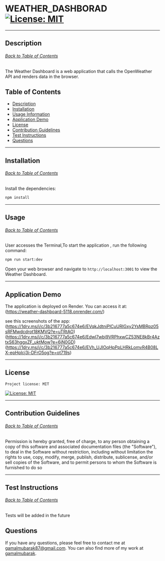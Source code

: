  # WEATHER_DASHBORAD [![License: MIT](https://img.shields.io/badge/License-MIT-yellow.svg)](https://opensource.org/licenses/MIT)

  ---


 ##  Description
 ###### [Back to Table of Contents](#table-of-contents)
  The Weather Dashboard is a web application that calls the OpenWeather API and renders data in the browser.



 ## Table of Contents
  * [ Description](#description)
  * [Installation ](#installation)
  * [Usage Information](#usage)
  * [Application Demo](#Application-Demo)
  * [License](#license)
  * [Contribution Guidelines](#contribution-guidelines)
  * [Test Instructions](#test-instructions)
  * [Questions](#questions)
  
  ---

 ## Installation
 ###### [Back to Table of Contents](#table-of-contents)

 Install the dependencies:
  ```sh
  npm install
  ```
  ---

  ## Usage
  ###### [Back to Table of Contents](#table-of-contents)
  User accesses the Terminal,To start the application , run the following command:
  ```sh
 npm run start:dev 
  ```
  Open your web browser and navigate to `http://localhost:3001` to view the Weather Dashboard.

  ---

 ## Application Demo

 The application is deployed on Render. You can access it at:(https://weather-dashboard-5118.onrender.com/)

 see this screenshots of the app:
 (https://1drv.ms/i/c/3b216777a5c674e6/EVqkJdtniPlCuURIGxy2YsMBRpz05sRFMwdcdrot18KMVQ?e=uTRtAO)
 (https://1drv.ms/i/c/3b216777a5c674e6/Edwl7wbj9VRPhxwCZ53NE8kBr4AztxS63hggxZF_uktMow?e=6jN0GD)
 (https://1drv.ms/i/c/3b216777a5c674e6/EVh_UJIOqHpPpLHRkLomvR4B08LX-epHplcj3i-DFrO5og?e=ot719s)
 
 ---

  ## License
    Project license: MIT 
  
  [![License: MIT](https://img.shields.io/badge/License-MIT-yellow.svg)](https://opensource.org/licenses/MIT)

  ---

  ## Contribution Guidelines
  ###### [Back to Table of Contents](#table-of-contents)
  Permission is hereby granted, free of charge, to any person obtaining a copy of this software and associated documentation files (the "Software"), to deal in the Software without restriction, including without limitation the rights to use, copy, modify, merge, publish, distribute, sublicense, and/or sell copies of the Software, and to permit persons to whom the Software is furnished to do so

  ---

  ## Test Instructions
  ###### [Back to Table of Contents](#table-of-contents)
  Tests will be added in the future

  ## Questions
  If you have any questions, please feel free to contact me at gamalmubarak87@gmail.com. You can also find more of my work at [gamalmubarak](https://github.com/gamalmubarak).